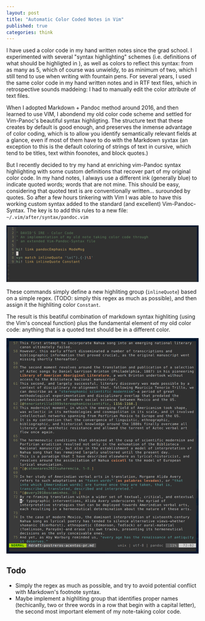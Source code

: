 ```yaml
---
layout: post
title: "Automatic Color Coded Notes in Vim"
published: true
categories: think
---
```


I have used a color code in my hand written notes since the grad school.
I experimented with several "syntax highlighting" schemes (i.e. definitions of what should be highligted in ), as well as colors to reflect this syntax: from as many as 5, which of course was unwieldy, to as minimum of two, which I still tend to use when writing with fountain pens.
For several years, I used the same color code in my hand written notes and in RTF text files, which in retrospective sounds maddeing: I had to manually edit the color attribute of text files. 

When I adopted Markdown + Pandoc method around 2016, and then learned to use VIM, I abondend my old color code scheme and settled for Vim-Panoc's beautiful syntax highligting. 
The structure text that these creates by default is good enough, and preserves the inmense advantage of color coding, which is to allow you identify semantically relevant fields at a glance, even if most of them have to do with the Markdown syxtax (an exception to this is the default coloring of strings of text in cursive, which tend to be titles, text within foonotes, and block quotes.)

But I recently decided to try my hand at enriching vim-Pandoc syntax highlighting with some custom definitions that recover part of my original color code.
In my hand notes, I always use a different ink (generally blue) to indicate quoted words; words that are not mine.
This should be easy, considering that quoted text is are conventionally written... surounded by quotes.
So after a few hours tinkering with Vim I was able to have this working custom syntax added to the standard (and excellent) Vim-Pandoc-Syntax.
The key is to add this rules to a new file: `~/.vim/after/syntax/pandoc.vim`

![pandoc.vim](/assets/sc1.png)

These commands simply define a new highliting group (`inlineQuote`) based on a simple regex. (TODO: simply this regex as much as possible), and then assign it the highliting color `Constant`.

The result is this beatiful combination of markdown syntax highliting (using the Vim's conceal function) plus the fundamental element of my old color code: anything that is a quoted text should be in a different color.

![pandoc.vim](/assets/sc2.png)

## Todo

- Simply the regex as much as possible, and try to avoid potential conflict with Markdown's footnote syntax.
- Maybe implement a highliting group that identifies proper names (techicanlly, two or three words in a row that begin with a capital letter), the second most important element of my note-taking color code.
